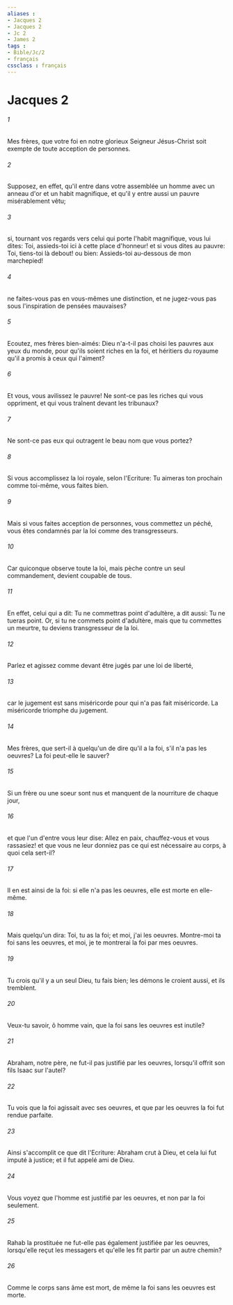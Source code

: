 ```yaml
---
aliases : 
- Jacques 2
- Jacques 2
- Jc 2
- James 2
tags : 
- Bible/Jc/2
- français
cssclass : français
---
```


# Jacques 2

###### 1
Mes frères, que votre foi en notre glorieux Seigneur Jésus-Christ soit exempte de toute acception de personnes.
###### 2
Supposez, en effet, qu'il entre dans votre assemblée un homme avec un anneau d'or et un habit magnifique, et qu'il y entre aussi un pauvre misérablement vêtu;
###### 3
si, tournant vos regards vers celui qui porte l'habit magnifique, vous lui dites: Toi, assieds-toi ici à cette place d'honneur! et si vous dites au pauvre: Toi, tiens-toi là debout! ou bien: Assieds-toi au-dessous de mon marchepied!
###### 4
ne faites-vous pas en vous-mêmes une distinction, et ne jugez-vous pas sous l'inspiration de pensées mauvaises?
###### 5
Ecoutez, mes frères bien-aimés: Dieu n'a-t-il pas choisi les pauvres aux yeux du monde, pour qu'ils soient riches en la foi, et héritiers du royaume qu'il a promis à ceux qui l'aiment?
###### 6
Et vous, vous avilissez le pauvre! Ne sont-ce pas les riches qui vous oppriment, et qui vous traînent devant les tribunaux?
###### 7
Ne sont-ce pas eux qui outragent le beau nom que vous portez?
###### 8
Si vous accomplissez la loi royale, selon l'Ecriture: Tu aimeras ton prochain comme toi-même, vous faites bien.
###### 9
Mais si vous faites acception de personnes, vous commettez un péché, vous êtes condamnés par la loi comme des transgresseurs.
###### 10
Car quiconque observe toute la loi, mais pèche contre un seul commandement, devient coupable de tous.
###### 11
En effet, celui qui a dit: Tu ne commettras point d'adultère, a dit aussi: Tu ne tueras point. Or, si tu ne commets point d'adultère, mais que tu commettes un meurtre, tu deviens transgresseur de la loi.
###### 12
Parlez et agissez comme devant être jugés par une loi de liberté,
###### 13
car le jugement est sans miséricorde pour qui n'a pas fait miséricorde. La miséricorde triomphe du jugement.
###### 14
Mes frères, que sert-il à quelqu'un de dire qu'il a la foi, s'il n'a pas les oeuvres? La foi peut-elle le sauver?
###### 15
Si un frère ou une soeur sont nus et manquent de la nourriture de chaque jour,
###### 16
et que l'un d'entre vous leur dise: Allez en paix, chauffez-vous et vous rassasiez! et que vous ne leur donniez pas ce qui est nécessaire au corps, à quoi cela sert-il?
###### 17
Il en est ainsi de la foi: si elle n'a pas les oeuvres, elle est morte en elle-même.
###### 18
Mais quelqu'un dira: Toi, tu as la foi; et moi, j'ai les oeuvres. Montre-moi ta foi sans les oeuvres, et moi, je te montrerai la foi par mes oeuvres.
###### 19
Tu crois qu'il y a un seul Dieu, tu fais bien; les démons le croient aussi, et ils tremblent.
###### 20
Veux-tu savoir, ô homme vain, que la foi sans les oeuvres est inutile?
###### 21
Abraham, notre père, ne fut-il pas justifié par les oeuvres, lorsqu'il offrit son fils Isaac sur l'autel?
###### 22
Tu vois que la foi agissait avec ses oeuvres, et que par les oeuvres la foi fut rendue parfaite.
###### 23
Ainsi s'accomplit ce que dit l'Ecriture: Abraham crut à Dieu, et cela lui fut imputé à justice; et il fut appelé ami de Dieu.
###### 24
Vous voyez que l'homme est justifié par les oeuvres, et non par la foi seulement.
###### 25
Rahab la prostituée ne fut-elle pas également justifiée par les oeuvres, lorsqu'elle reçut les messagers et qu'elle les fit partir par un autre chemin?
###### 26
Comme le corps sans âme est mort, de même la foi sans les oeuvres est morte.

